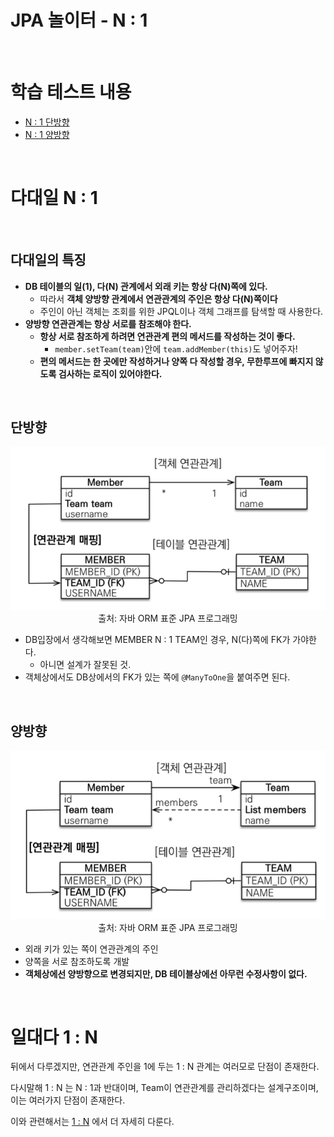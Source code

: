 # JPA 놀이터 - N : 1

<br>

# 학습 테스트 내용
- [N : 1 단방향](./src/test/java/com/binghe/one_way/OneWayTest.java)
- [N : 1 양방향](./src/test/java/com/binghe/two_way/TwoWayTest.java)

<br>

# 다대일 N : 1

<br>

## 다대일의 특징
* **DB 테이블의 일(1), 다(N) 관계에서 외래 키는 항상 다(N)쪽에 있다.**
  * 따라서 **객체 양방향 관계에서 연관관계의 주인은 항상 다(N)쪽이다**
  * 주인이 아닌 객체는 조회를 위한 JPQL이나 객체 그래프를 탐색할 때 사용한다.
* **양방향 연관관계는 항상 서로를 참조해야 한다.**
  * **항상 서로 참조하게 하려면 연관관계 편의 메서드를 작성하는 것이 좋다.** 
    * `member.setTeam(team)`안에 `team.addMember(this)`도 넣어주자!
  * **편의 메서드는 한 곳에만 작성하거나 양쪽 다 작성할 경우, 무한루프에 빠지지 않도록 검사하는 로직이 있어야한다.**

<br>

## 단방향

<p align="center"><img src="./image/N_vs_1.png"><br>출처: 자바 ORM 표준 JPA 프로그래밍</p>

* DB입장에서 생각해보면 MEMBER N : 1 TEAM인 경우, N(다)쪽에 FK가 가야한다.
    * 아니면 설계가 잘못된 것.
* 객체상에서도 DB상에서의 FK가 있는 쪽에 `@ManyToOne`을 붙여주면 된다.

<br>

## 양방향

<p align="center"><img src="./image/N_vs_1_bothway.png"><br>출처: 자바 ORM 표준 JPA 프로그래밍</p>

* 외래 키가 있는 쪽이 연관관계의 주인
* 양쪽을 서로 참조하도록 개발
* **객체상에선 양방향으로 변경되지만, DB 테이블상에선 아무런 수정사항이 없다.**

<br>

# 일대다 1 : N
뒤에서 다루겠지만, 연관관계 주인을 1에 두는 1 : N 관계는 여러모로 단점이 존재한다.

다시말해 1 : N 는 N : 1과 반대이며, Team이 연관관계를 관리하겠다는 설계구조이며, 이는 여러가지 단점이 존재한다.

이와 관련해서는 [1 : N]() 에서 더 자세히 다룬다.
